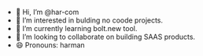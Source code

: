 - 👋 Hi, I’m @har-com
- 👀 I’m interested in bulding no coode projects.
- 🌱 I’m currently learning bolt.new tool.
- 💞️ I’m looking to collaborate on building SAAS products.
- 😄 Pronouns: harman 
